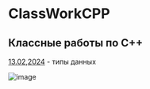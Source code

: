 # ClassWorkCPP
## Классные работы по C++
[13.02,2024](https://github.com/KirillFedotenko/ClassWorkCPP/tree/main/13.02.2024) - типы данных





![image](https://github.com/KirillFedotenko/ClassWorkCPP/assets/159914000/4b3a1427-35c7-4ce1-bae2-d592fc6b9184)

